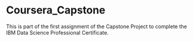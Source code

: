 # Coursera_Capstone
This is part of the first assignment of the Capstone Project to complete the IBM Data Science Professional Certificate.

